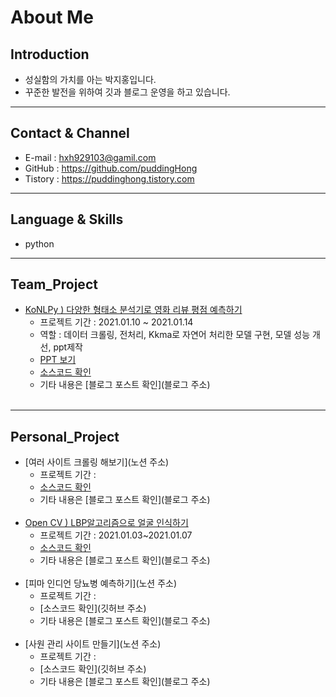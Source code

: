 # About Me
## Introduction
- 성실함의 가치를 아는 박지홍입니다.
- 꾸준한 발전을 위하여 깃과 블로그 운영을 하고 있습니다.
---
## Contact & Channel
- E-mail : hxh929103@gamil.com
- GitHub : <https://github.com/puddingHong>
- Tistory : <https://puddinghong.tistory.com>
---
## Language & Skills
- python
---
## Team_Project
* [KoNLPy ) 다양한 형태소 분석기로 영화 리뷰 평점 예측하기 ](https://jolly-cactus-19f.notion.site/KoNLPy-e74703a1185a4adc953923c46754a515)
    * 프로젝트 기간 : 2021.01.10 ~ 2021.01.14
    * 역할 : 데이터 크롤링, 전처리, Kkma로 자연어 처리한 모델 구현, 모델 성능 개선, ppt제작
    * [PPT 보기](https://jolly-cactus-19f.notion.site/08243525bc784b56815aec5367226d77)
    * [소스코드 확인](https://github.com/puddingHong/KoNLPy.git)
    * 기타 내용은 [블로그 포스트 확인](블로그 주소)
⠀    
⠀        
---
## Personal_Project
* [여러 사이트 크롤링 해보기](노션 주소)
    * 프로젝트 기간 :
    * [소스코드 확인](https://github.com/puddingHong/LBP.git)
    * 기타 내용은 [블로그 포스트 확인](블로그 주소)
⠀⠀⠀    
⠀⠀⠀    
* [ Open CV ) LBP알고리즘으로 얼굴 인식하기 ](https://jolly-cactus-19f.notion.site/LBP-1fb32c9ed0bc42cd85e3d25e262808e8)
    * 프로젝트 기간 : 2021.01.03~2021.01.07
    * [소스코드 확인](https://github.com/puddingHong/LBP.git)
    * 기타 내용은 [블로그 포스트 확인](블로그 주소)
⠀      
⠀     
* [피마 인디언 당뇨병 예측하기](노션 주소)
    * 프로젝트 기간 :
    * [소스코드 확인](깃허브 주소)
    * 기타 내용은 [블로그 포스트 확인](블로그 주소)
⠀⠀        
 ⠀       
* [사원 관리 사이트 만들기](노션 주소)
    * 프로젝트 기간 :
    * [소스코드 확인](깃허브 주소)
    * 기타 내용은 [블로그 포스트 확인](블로그 주소)
⠀    
⠀    
